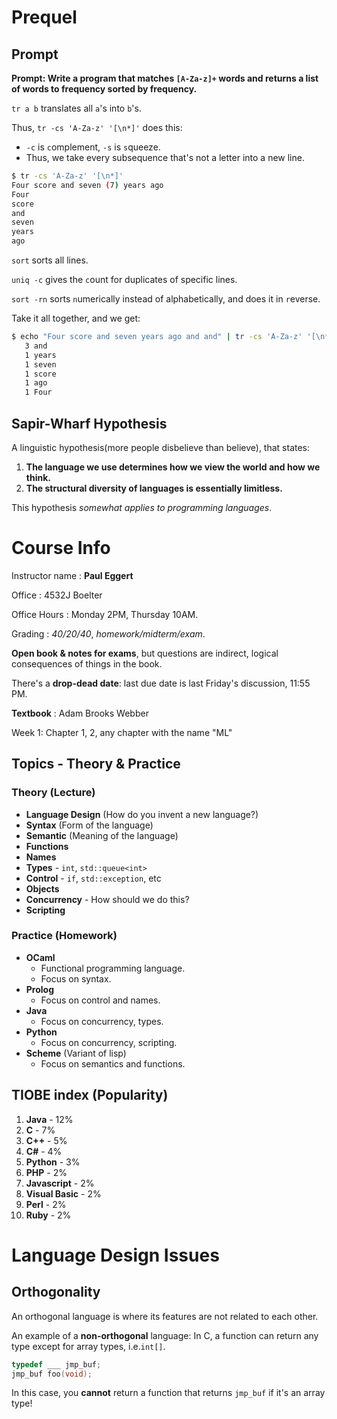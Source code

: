 # Prequel

## Prompt

**Prompt: Write a program that matches `[A-Za-z]+` words and returns a list of words to frequency sorted by frequency.**

`tr a b` translates all `a`'s into `b`'s.

Thus, `tr -cs 'A-Za-z' '[\n*]'` does this:

- `-c` is `c`omplement, `-s` is `s`queeze.
- Thus, we take every subsequence that's not a letter into a new line.

```bash
$ tr -cs 'A-Za-z' '[\n*]' 
Four score and seven (7) years ago
Four
score
and
seven
years
ago
```

`sort` sorts all lines.

`uniq -c` gives the `c`ount for duplicates of specific lines.

`sort -rn` sorts `n`umerically instead of alphabetically, and does it in `r`everse.

Take it all together, and we get:

```bash
$ echo "Four score and seven years ago and and" | tr -cs 'A-Za-z' '[\n*]' | sort | uniq -c | sort -rn
   3 and
   1 years
   1 seven
   1 score
   1 ago
   1 Four
```

## Sapir-Wharf Hypothesis

A linguistic hypothesis(more people disbelieve than believe), that states:

1. **The language we use determines how we view the world and how we think.**
2. **The structural diversity of languages is essentially limitless.** 

This hypothesis _somewhat applies to programming languages_.

# Course Info

Instructor name : **Paul Eggert**

Office : 4532J Boelter

Office Hours : Monday 2PM, Thursday 10AM.

Grading : _40/20/40_, _homework/midterm/exam_.

**Open book & notes for exams**, but questions are indirect, logical consequences of things in the book.

There's a **drop-dead date**: last due date is last Friday's discussion, 11:55 PM.

**Textbook** : Adam Brooks Webber

Week 1: Chapter 1, 2, any chapter with the name "ML"

## Topics - Theory & Practice

### Theory (Lecture)

- **Language Design** (How do you invent a new language?)
- **Syntax** (Form of the language)
- **Semantic** (Meaning of the language)
- **Functions**
- **Names**
- **Types** - `int`, `std::queue<int>`
- **Control** - `if`, `std::exception`, etc
- **Objects**
- **Concurrency** - How should we do this?
- **Scripting**

### Practice (Homework)

- **OCaml** 
    - Functional programming language.
    - Focus on syntax.
- **Prolog**
    - Focus on control and names.
- **Java**
    - Focus on concurrency, types.
- **Python**
    - Focus on concurrency, scripting.
- **Scheme** (Variant of lisp)
    - Focus on semantics and functions.

## TIOBE index (Popularity)

1. **Java** - 12%
2. **C** - 7%
3. **C++** - 5%
4. **C#** - 4%
5. **Python** - 3%
6. **PHP** - 2%
7. **Javascript** - 2%
8. **Visual Basic** - 2%
9. **Perl** - 2%
10. **Ruby** - 2%

# Language Design Issues

## Orthogonality

An orthogonal language is where its features are not related to each other.

An example of a **non-orthogonal** language: In C, a function can return any type except for array types, i.e.`int[]`.

```C
typedef ___ jmp_buf;
jmp_buf foo(void);
```

In this case, you **cannot** return a function that returns `jmp_buf` if it's an array type!

































